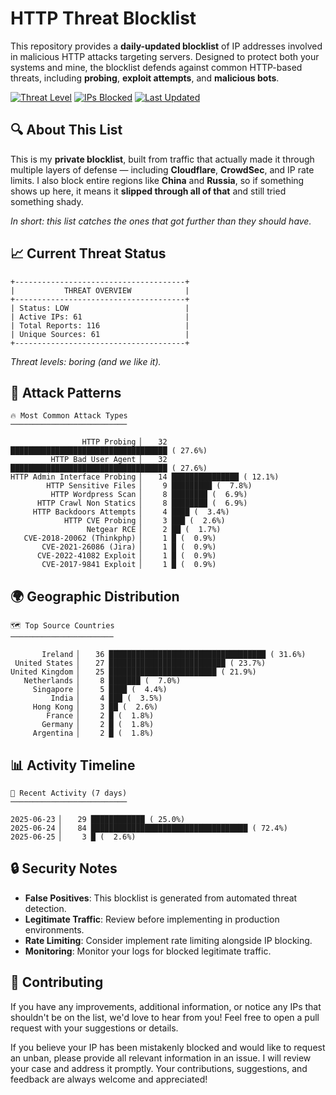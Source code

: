 # HTTP Threat Blocklist

This repository provides a **daily-updated blocklist** of IP addresses involved in malicious HTTP attacks targeting servers. Designed to protect both your systems and mine, the blocklist defends against common HTTP-based threats, including **probing**, **exploit attempts**, and **malicious bots**.

[![Threat Level](https://img.shields.io/badge/Threat%20Level-LOW-green)](.)
[![IPs Blocked](https://img.shields.io/badge/IPs%20Blocked-61-blue)](.)
[![Last Updated](https://img.shields.io/badge/Updated-2025--06--25-brightgreen)](.)

## 🔍 About This List

This is my **private blocklist**, built from traffic that actually made it through multiple layers of defense — including **Cloudflare**, **CrowdSec**, and IP rate limits. I also block entire regions like **China** and **Russia**, so if something shows up here, it means it **slipped through all of that** and still tried something shady.

*In short: this list catches the ones that got further than they should have.*

## 📈 Current Threat Status

```
+--------------------------------------+
|           THREAT OVERVIEW            |
+--------------------------------------+
| Status: LOW                          |
| Active IPs: 61                       |
| Total Reports: 116                   |
| Unique Sources: 61                   |
+--------------------------------------+
```

*Threat levels: boring (and we like it).*

## 🎯 Attack Patterns

```
🔥 Most Common Attack Types
──────────────────────────

                HTTP Probing ▏   32 ███████████████████████████████████ ( 27.6%)
         HTTP Bad User Agent ▏   32 ███████████████████████████████████ ( 27.6%)
HTTP Admin Interface Probing ▏   14 ███████████████ ( 12.1%)
        HTTP Sensitive Files ▏    9 █████████ (  7.8%)
         HTTP Wordpress Scan ▏    8 ████████ (  6.9%)
      HTTP Crawl Non Statics ▏    8 ████████ (  6.9%)
     HTTP Backdoors Attempts ▏    4 ████ (  3.4%)
            HTTP CVE Probing ▏    3 ███ (  2.6%)
                 Netgear RCE ▏    2 ██ (  1.7%)
   CVE-2018-20062 (Thinkphp) ▏    1 █ (  0.9%)
       CVE-2021-26086 (Jira) ▏    1 █ (  0.9%)
      CVE-2022-41082 Exploit ▏    1 █ (  0.9%)
       CVE-2017-9841 Exploit ▏    1 █ (  0.9%)
```

## 🌍 Geographic Distribution

```
🗺️ Top Source Countries
───────────────────────

       Ireland ▏   36 ███████████████████████████████████ ( 31.6%)
 United States ▏   27 ██████████████████████████ ( 23.7%)
United Kingdom ▏   25 ████████████████████████ ( 21.9%)
   Netherlands ▏    8 ███████ (  7.0%)
     Singapore ▏    5 ████ (  4.4%)
         India ▏    4 ███ (  3.5%)
     Hong Kong ▏    3 ██ (  2.6%)
        France ▏    2 █ (  1.8%)
       Germany ▏    2 █ (  1.8%)
     Argentina ▏    2 █ (  1.8%)
```

## 📊 Activity Timeline

```
📅 Recent Activity (7 days)
──────────────────────────

2025-06-23 ▏   29 ████████████ ( 25.0%)
2025-06-24 ▏   84 ███████████████████████████████████ ( 72.4%)
2025-06-25 ▏    3 █ (  2.6%)
```

## 🔒 Security Notes

- **False Positives**: This blocklist is generated from automated threat detection.
- **Legitimate Traffic**: Review before implementing in production environments.
- **Rate Limiting**: Consider implement rate limiting alongside IP blocking.
- **Monitoring**: Monitor your logs for blocked legitimate traffic.

## 🤝 Contributing

If you have any improvements, additional information, or notice any IPs that shouldn't be on the list, we'd love to hear from you! Feel free to open a pull request with your suggestions or details.

If you believe your IP has been mistakenly blocked and would like to request an unban, please provide all relevant information in an issue. I will review your case and address it promptly. Your contributions, suggestions, and feedback are always welcome and appreciated!
